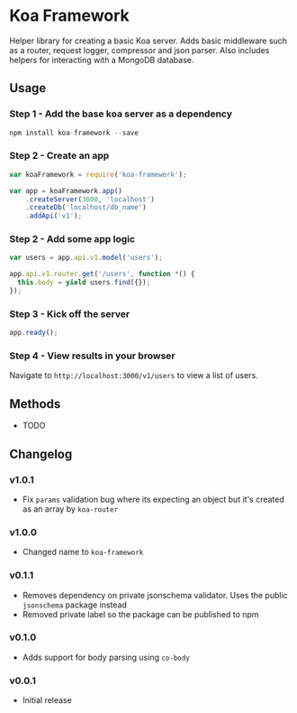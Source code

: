 Koa Framework
=============

Helper library for creating a basic Koa server. Adds basic middleware such as a router, request logger, compressor and json parser. Also includes helpers for interacting with a MongoDB database.

Usage
-----

### Step 1 - Add the base koa server as a dependency

```javascript
npm install koa-framework --save
```

### Step 2 - Create an app

```javascript
var koaFramework = require('koa-framework');

var app = koaFramework.app()
	.createServer(3000, 'localhost')
	.createDb('localhost/db_name')
	.addApi('v1');
```

### Step 2 - Add some app logic

```javascript
var users = app.api.v1.model('users');

app.api.v1.router.get('/users', function *() {
  this.body = yield users.find({});
});
```

### Step 3 - Kick off the server

```javascript
app.ready();
```

### Step 4 - View results in your browser
Navigate to `http://localhost:3000/v1/users` to view a list of users.

Methods
-------

- TODO


Changelog
---------

### v1.0.1
- Fix `params` validation bug where its expecting an object but it's created as an array by `koa-router`

### v1.0.0
- Changed name to `koa-framework`

### v0.1.1
- Removes dependency on private jsonschema validator. Uses the public `jsonschema` package instead
- Removed private label so the package can be published to npm

### v0.1.0
- Adds support for body parsing using `co-body`

### v0.0.1
- Initial release